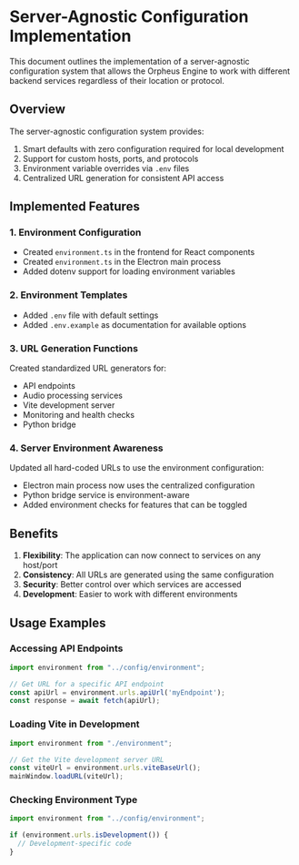 # Server-Agnostic Configuration Implementation

This document outlines the implementation of a server-agnostic configuration system that allows the Orpheus Engine to work with different backend services regardless of their location or protocol.

## Overview

The server-agnostic configuration system provides:

1. Smart defaults with zero configuration required for local development
2. Support for custom hosts, ports, and protocols
3. Environment variable overrides via `.env` files
4. Centralized URL generation for consistent API access

## Implemented Features

### 1. Environment Configuration

- Created `environment.ts` in the frontend for React components
- Created `environment.ts` in the Electron main process
- Added dotenv support for loading environment variables

### 2. Environment Templates

- Added `.env` file with default settings
- Added `.env.example` as documentation for available options

### 3. URL Generation Functions

Created standardized URL generators for:
- API endpoints
- Audio processing services
- Vite development server
- Monitoring and health checks
- Python bridge

### 4. Server Environment Awareness

Updated all hard-coded URLs to use the environment configuration:
- Electron main process now uses the centralized configuration
- Python bridge service is environment-aware
- Added environment checks for features that can be toggled

## Benefits

1. **Flexibility**: The application can now connect to services on any host/port
2. **Consistency**: All URLs are generated using the same configuration
3. **Security**: Better control over which services are accessed
4. **Development**: Easier to work with different environments

## Usage Examples

### Accessing API Endpoints

```typescript
import environment from "../config/environment";

// Get URL for a specific API endpoint
const apiUrl = environment.urls.apiUrl('myEndpoint');
const response = await fetch(apiUrl);
```

### Loading Vite in Development

```typescript
import environment from "./environment";

// Get the Vite development server URL
const viteUrl = environment.urls.viteBaseUrl();
mainWindow.loadURL(viteUrl);
```

### Checking Environment Type

```typescript
import environment from "../config/environment";

if (environment.urls.isDevelopment()) {
  // Development-specific code
}
```
